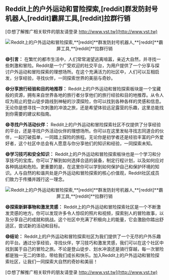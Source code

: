## **Reddit上的户外运动和冒险探索,**[reddit]**群发防封号机器人,**[reddit]**霸屏工具,**[reddit]**拉群行销**

[😍想了解推广相关软件的朋友请登录 http://www.vst.tw](http://www.vst.tw)

 <center><img src="https://vst.tw/MP4/tuiguang/png/8.png" alt="Reddit上的户外运动和冒险探索,**[reddit]**群发防封号机器人,**[reddit]**霸屏工具,**[reddit]**拉群行销"></center>

**😄引言：**
在繁忙的都市生活中，人们常常渴望逃离喧嚣，亲近大自然，并寻找一些刺激和冒险。Reddit是一个广受欢迎的社交平台，为用户提供了一个分享与探讨户外运动和冒险探索的理想场所。在这个充满活力的社区中，人们可以互相启发，分享经验，寻找伙伴，一同探索世界的美丽与奇妙。

**😄分享旅行经验和目的地推荐：**
Reddit上的户外运动和冒险探索板块是一个宝藏般的资源，拥有来自世界各地的旅行者分享他们的旅行经验和目的地推荐。从令人叹为观止的登山徒步路线到神秘的沙漠探险，你可以找到各种各样的灵感和信息。无论你是想寻找一次刺激的冲浪之旅，还是希望体验远足露营的乐趣，这里总能找到你需要的建议和指南。

**😄寻找户外活动伙伴：**
Reddit上的户外运动和冒险探索社区不仅提供了分享经验的平台，还是寻找户外活动伙伴的理想场所。你可以在这里发帖寻找志同道合的伙伴，一起打破孤单，一同踏上探险的旅程。无论你是初学者还是经验丰富的户外爱好者，这个社区中总会有人愿意与你分享他们的知识和经验，一同探索未知。

**😄学习技巧和安全知识：**
Reddit上的户外运动和冒险探索板块也是一个学习和分享技巧的宝库。你可以了解到如何选择合适的装备，制定行程计划，以及如何应对各种挑战和危险。更重要的是，在这里你可以学到如何保护自己和保护环境的知识。人与自然的和谐共处是户外运动和冒险探索的核心价值观，Reddit社区成员们致力于传播并践行这一理念。

 <center><img src="https://vst.tw/MP4/tuiguang/png/8.png" alt="Reddit上的户外运动和冒险探索,**[reddit]**群发防封号机器人,**[reddit]**霸屏工具,**[reddit]**拉群行销"></center>

**😄探索新鲜事物和激发灵感：**
Reddit上的户外运动和冒险探索社区是一个不断激发灵感的地方。你可以发现许多令人惊叹的照片和视频，探索别人的冒险故事，以及分享自己的成就和挑战。这个社区中充满了积极向上的能量，它会激励你踏出舒适区，尝试新的活动和目标。

**😄结论：**
Reddit上的户外运动和冒险探索社区为我们提供了一个无尽的户外乐趣的平台。通过分享经验，寻找伙伴，学习技巧和激发灵感，我们可以在这个社区中找到属于自己的冒险之旅。不论是登山徒步、划水冲浪还是骑行穿越，每一次冒险都是独一无二的体验，带给我们成长和快乐。加入Reddit上的户外运动和冒险探索社区，让我们一同探索大自然的奇妙和美丽！

[😍想了解推广相关软件的朋友请登录 http://www.vst.tw](http://www.vst.tw)



